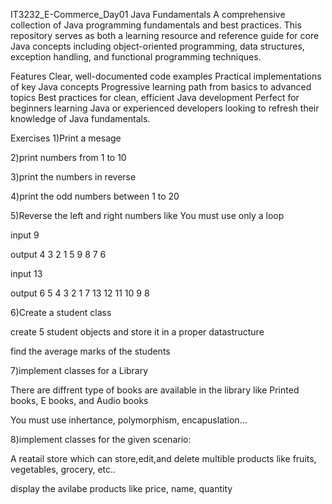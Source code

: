 IT3232_E-Commerce_Day01
Java Fundamentals
A comprehensive collection of Java programming fundamentals and best practices. This repository serves as both a learning resource and reference guide for core Java concepts including object-oriented programming, data structures, exception handling, and functional programming techniques.

Features
Clear, well-documented code examples
Practical implementations of key Java concepts
Progressive learning path from basics to advanced topics
Best practices for clean, efficient Java development
Perfect for beginners learning Java or experienced developers looking to refresh their knowledge of Java fundamentals.

Exercises
1)Print a mesage

2)print numbers from 1 to 10

3)print the numbers in reverse

4)print the odd numbers between 1 to 20

5)Reverse the left and right numbers like You must use only a loop

input 9

output 4 3 2 1 5 9 8 7 6

input 13

output 6 5 4 3 2 1 7 13 12 11 10 9 8

6)Create a student class

create 5 student objects and store it in a proper datastructure

find the average marks of the students

7)implement classes for a Library

There are diffrent type of books are available in the library like Printed books, E books, and Audio books

You must use inhertance, polymorphism, encapuslation...

8)implement classes for the given scenario:

A reatail store which can store,edit,and delete multible products like fruits, vegetables, grocery, etc..

display the avilabe products like price, name, quantity
